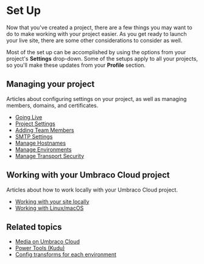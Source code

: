 # Set Up

Now that you've created a project, there are a few things you may want to do to make working with your project easier. As you get ready to launch your live site, there are some other considerations to consider as well.

Most of the set up can be accomplished by using the options from your project's **Settings** drop-down. Some of the setups apply to all your projects, so you'll make these updates from your **Profile** section.

## Managing your project

Articles about configuring settings on your project, as well as managing members, domains, and certificates.

* [Going Live](going-live.md)
* [Project Settings](project-settings/)
* [Adding Team Members](project-settings/team-members/)
* [SMTP Settings](smtp-settings.md)
* [Manage Hostnames](project-settings/manage-hostnames/)
* [Manage Environments](manage-environments.md)
* [Manage Transport Security](project-settings/manage-security.md)

## Working with your Umbraco Cloud project

Articles about how to work locally with your Umbraco Cloud project.

* [Working with your site locally](working-locally.md)
* [Working with Linux/macOS](working-with-linux-macos.md)

## Related topics

* [Media on Umbraco Cloud](media/)
* [Power Tools (Kudu)](power-tools/)
* [Config transforms for each environment](config-transforms.md)
